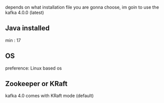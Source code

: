 depends on what installation file you are gonna choose, im goin to use the kafka 4.0.0 (latest)

## Java installed

min : 17

## OS

preference: Linux based os

## Zookeeper or KRaft

kafka 4.0 comes with KRaft mode (default)
